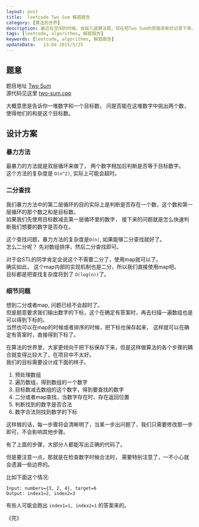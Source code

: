 ```yaml
---  
layout: post
title:  leetcode Two Sum 解题报告
category: [算法的世界]
description: 最近在空闲的时候，会敲几道算法题，现在把Two Sum的思路简单的记录下来。    
tags: [leetcode, algorithms, 解题报告]
keywords: [leetcode, algorithms, 解题报告]
updateData:   13:04 2015/5/25
---
```


## 题意

题目地址 [Two Sum](https://github.com/tiankonguse/leetcode-solutions/tree/master/two-sum)  
源代码见这里 [two-sum.cpp](https://github.com/tiankonguse/leetcode-solutions/blob/master/two-sum/two-sum.cpp)


大概意思是告诉你一堆数字和一个目标数， 问是否能在这堆数字中挑出两个数，使得他们的和是这个目标数。  


## 设计方案



### 暴力方法

最暴力的方法就是双层循环来做了， 两个数字相加后判断是否等于目标数字。  
这个方法的复杂度是 `O(n^2)`,  实际上可能会超时。  


### 二分查找

我们暴力方法中的第二层循环的目的实际上是判断是否存在一个数，这个数和第一层循环的那个数之和是目标数。  
如果我们先使用目标数减去第一层循环里的数字， 接下来的问题就是怎么快速判断我们想要的数字是否存在。  

这个查找问题，暴力方法的复杂度是`O(n)`, 如果能够二分查找就好了。  
怎么二分呢？ 先对数组排序，然后二分查找即可。  

对于会STL的同学肯定会说这个不需要二分了，使用map就可以了。  
确实如此， 这个map内部的实现机制也是二分，所以我们直接使用map吧。  
目标都是把查找复杂度将到了 `O(log(n))`了。  

### 细节问题

想到二分或者map, 问题已经不会超时了。  
但是题意要求我们输出数字的下标，这个在确定有答案时，再去扫描一遍数组也是可以得到下标的。  
当然也可以在map的时候或者排序的时候，把下标也保存起来， 这样就可以在确定有答案时，直接得到下标了。  


在算法的世界里，大家更倾向于把下标保存下来，但是这样做算法的各个步骤的耦合就变得比较大了，在项目中不太好。  
我们的目标需要设计成下面的样子。  

1. 预处理数组
2. 遍历数组，得到数组的一个数字
3. 目标数减去数组的这个数字，得到要查找的数字
4. 二分或者map查找，当数字存在时，存在返回位置
5. 判断找到的数字是否合法
6. 数字合法则找到数字的下标


这样做的话，每一步骤将会清晰明了，当某一步出问题了，我们只需要修改那一步即可，不会影响其他步骤。  

有了上面的步骤，大部分人都能写出正确的代码了。  

但是要注意一点，那就是在检查数字时候合法时， 需要特别注意了，一不小心就会遗漏一些边界的。  

比如下面这个情况:  

```
Input: numbers={3, 2, 4}, target=6
Output: index1=2, index2=3
```

有些人可能会跑出 `index1=1, index2=1` 的答案来的。  



《完》